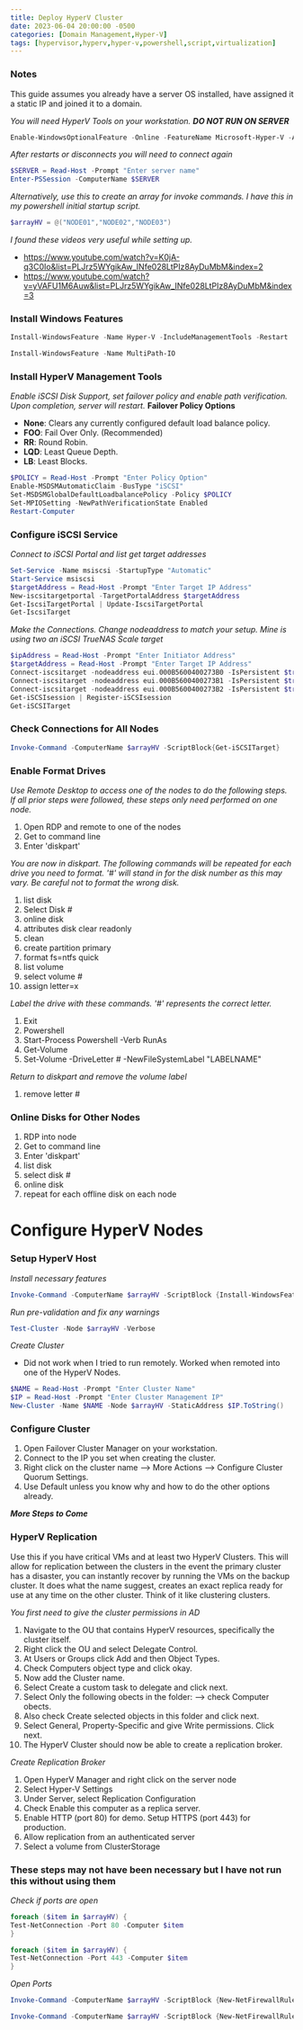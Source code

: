 ```yaml
---
title: Deploy HyperV Cluster
date: 2023-06-04 20:00:00 -0500
categories: [Domain Management,Hyper-V]
tags: [hypervisor,hyperv,hyper-v,powershell,script,virtualization]
---
```


### Notes
This guide assumes you already have a server OS installed, have assigned it a static IP and joined it to a domain.

*You will need HyperV Tools on your workstation.* ***DO NOT RUN ON SERVER***
```powershell
Enable-WindowsOptionalFeature -Online -FeatureName Microsoft-Hyper-V -All
```

*After restarts or disconnects you will need to connect again*
```powershell
$SERVER = Read-Host -Prompt "Enter server name"
Enter-PSSession -ComputerName $SERVER
```

*Alternatively, use this to create an array for invoke commands.  I have this in my powershell initial startup script.*
```powershell
$arrayHV = @("NODE01","NODE02","NODE03")
```

*I found these videos very useful while setting up.*
- https://www.youtube.com/watch?v=K0jA-q3C0Io&list=PLJrz5WYgikAw_INfe028LtPIz8AyDuMbM&index=2
- https://www.youtube.com/watch?v=yVAFU1M6Auw&list=PLJrz5WYgikAw_INfe028LtPIz8AyDuMbM&index=3

### Install Windows Features
```powershell
Install-WindowsFeature -Name Hyper-V -IncludeManagementTools -Restart
```
```powershell
Install-WindowsFeature -Name MultiPath-IO
```

### Install HyperV Management Tools
*Enable iSCSI Disk Support, set failover policy and enable path verification.  Upon completion, server will restart.*
**Failover Policy Options**
- **None**: Clears any currently configured default load balance policy.
- **FOO**: Fail Over Only. (Recommended)
- **RR**: Round Robin.
- **LQD**: Least Queue Depth.
- **LB**: Least Blocks.

```powershell
$POLICY = Read-Host -Prompt "Enter Policy Option"
Enable-MSDSMAutomaticClaim -BusType "iSCSI"
Set-MSDSMGlobalDefaultLoadbalancePolicy -Policy $POLICY
Set-MPIOSetting -NewPathVerificationState Enabled
Restart-Computer
```

### Configure iSCSI Service
*Connect to iSCSI Portal and list get target addresses*
```powershell
Set-Service -Name msiscsi -StartupType "Automatic"
Start-Service msiscsi
$targetAddress = Read-Host -Prompt "Enter Target IP Address"
New-iscsitargetportal -TargetPortalAddress $targetAddress
Get-IscsiTargetPortal | Update-IscsiTargetPortal
Get-IscsiTarget
```

*Make the Connections. Change nodeaddress to match your setup.  Mine is using two an iSCSI TrueNAS Scale target*
```powershell
$ipAddress = Read-Host -Prompt "Enter Initiator Address"
$targetAddress = Read-Host -Prompt "Enter Target IP Address"
Connect-iscsitarget -nodeaddress eui.000B5600400273B0 -IsPersistent $true -InitiatorPortalAddress $ipAddress -TargetPortalAddress $targetAddress
Connect-iscsitarget -nodeaddress eui.000B5600400273B1 -IsPersistent $true -InitiatorPortalAddress $ipAddress -TargetPortalAddress $targetAddress
Connect-iscsitarget -nodeaddress eui.000B5600400273B2 -IsPersistent $true -InitiatorPortalAddress $ipAddress -TargetPortalAddress $targetAddress
Get-iSCSIsession | Register-iSCSIsession
Get-iSCSITarget
```

### Check Connections for All Nodes
```powershell
Invoke-Command -ComputerName $arrayHV -ScriptBlock{Get-iSCSITarget}
```

### Enable Format Drives
*Use Remote Desktop to access one of the nodes to do the following steps.  If all prior steps were followed, these steps only need performed on one node.*
1. Open RDP and remote to one of the nodes
2. Get to command line
3. Enter 'diskpart'

*You are now in diskpart.  The following commands will be repeated for each drive you need to format.  '#' will stand in for the disk number as this may vary.  Be careful not to format the wrong disk.*
1. list disk
2. Select Disk #
3. online disk
4. attributes disk clear readonly
5. clean
6. create partition primary
7. format fs=ntfs quick
8. list volume
9. select volume #
10. assign letter=x


*Label the drive with these commands. '#' represents the correct letter.*
1. Exit
2. Powershell
3. Start-Process Powershell -Verb RunAs
4. Get-Volume
5. Set-Volume -DriveLetter # -NewFileSystemLabel "LABELNAME"

*Return to diskpart and remove the volume label*
1. remove letter #

### Online Disks for Other Nodes
1. RDP into node
2. Get to command line
3. Enter 'diskpart'
4. list disk
5. select disk #
6. online disk
7. repeat for each offline disk on each node

# Configure HyperV Nodes

### Setup HyperV Host
*Install necessary features*
```powershell
Invoke-Command -ComputerName $arrayHV -ScriptBlock {Install-WindowsFeature Hyper-V, Failover-Clustering -IncludeAllSubFeature -IncludeManagementTools -Restart}
```

*Run pre-validation and fix any warnings*
```powershell
Test-Cluster -Node $arrayHV -Verbose
```

*Create Cluster*
- Did not work when I tried to run remotely.  Worked when remoted into one of the HyperV Nodes.
```powershell
$NAME = Read-Host -Prompt "Enter Cluster Name"
$IP = Read-Host -Prompt "Enter Cluster Management IP"
New-Cluster -Name $NAME -Node $arrayHV -StaticAddress $IP.ToString()
```

### Configure Cluster
1. Open Failover Cluster Manager on your workstation.
2. Connect to the IP you set when creating the cluster.
3. Right click on the cluster name --> More Actions --> Configure Cluster Quorum Settings.
4. Use Default unless you know why and how to do the other options already.

***More Steps to Come***

### HyperV Replication
Use this if you have critical VMs and at least two HyperV Clusters.  This will allow for replication between the clusters in the event the primary cluster has a disaster, you can instantly recover by running the VMs on the backup cluster.  It does what the name suggest, creates an exact replica ready for use at any time on the other cluster.  Think of it like clustering clusters.

*You first need to give the cluster permissions in AD*
1. Navigate to the OU that contains HyperV resources, specifically the cluster itself.
2. Right click the OU and select Delegate Control.
3. At Users or Groups click Add and then Object Types.
4. Check Computers object type and click okay.
5. Now add the Cluster name.
6. Select Create a custom task to delegate and click next.
7. Select Only the following obects in the folder: --> check Computer obects.
8. Also check Create selected objects in this folder and click next.
9. Select General, Property-Specific and give Write permissions.  Click next.
10. The HyperV Cluster should now be able to create a replication broker.

*Create Replication Broker*
1. Open HyperV Manager and right click on the server node
2. Select Hyper-V Settings
3. Under Server, select Replication Configuration
4. Check Enable this computer as a replica server.
5. Enable HTTP (port 80) for demo.  Setup HTTPS (port 443) for production.
6. Allow replication from an authenticated server
7. Select a volume from ClusterStorage




### These steps may not have been necessary but I have not run this without using them
*Check if ports are open*
```powershell
foreach ($item in $arrayHV) {
Test-NetConnection -Port 80 -Computer $item
}
```
```powershell
foreach ($item in $arrayHV) {
Test-NetConnection -Port 443 -Computer $item
}
```
*Open Ports*
```powershell
Invoke-Command -ComputerName $arrayHV -ScriptBlock {New-NetFirewallRule -DisplayName "Allow HTTP Inbound" -Direction Inbound -LocalPort 80 -Protocol TCP -Action Allow}
```
```powershell
Invoke-Command -ComputerName $arrayHV -ScriptBlock {New-NetFirewallRule -DisplayName "Allow HTTPS Inbound" -Direction Inbound -LocalPort 443 -Protocol TCP -Action Allow}
```
